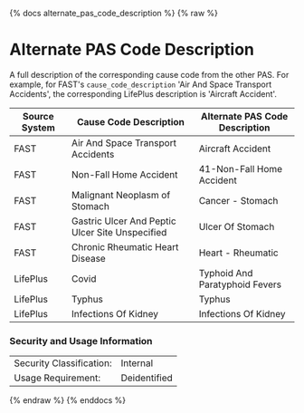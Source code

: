 {% docs alternate_pas_code_description %}
{% raw %}

<a name="alternate_pas_code_description"></a>
# Alternate PAS Code Description
A full description of the corresponding cause code from the other PAS.
For example, for FAST's `cause_code_description` 'Air And Space Transport Accidents', the
corresponding LifePlus description is 'Aircraft Accident'. 

|   Source System    | Cause Code Description                           | Alternate PAS Code Description  |
|   -------------    | ------------------------------------------------ | ------------------------------- |
|       FAST         | Air And Space Transport Accidents                | Aircraft Accident               |
|       FAST         | Non-Fall Home Accident                           | 41-Non-Fall Home Accident       |
|       FAST         | Malignant Neoplasm of Stomach                    | Cancer - Stomach                |
|       FAST         | Gastric Ulcer And Peptic Ulcer  Site Unspecified | Ulcer Of Stomach                |
|       FAST         | Chronic Rheumatic Heart Disease                  | Heart - Rheumatic               |
|     LifePlus       | Covid                                            | Typhoid  And Paratyphoid Fevers |
|     LifePlus       | Typhus                                           | Typhus                          |
|     LifePlus       | Infections Of Kidney                             | Infections Of Kidney            |

### Security and Usage Information
|     |     |
| --- | --- |
| Security Classification: | Internal |
| Usage Requirement:       | Deidentified |

{% endraw %}
{% enddocs %}
